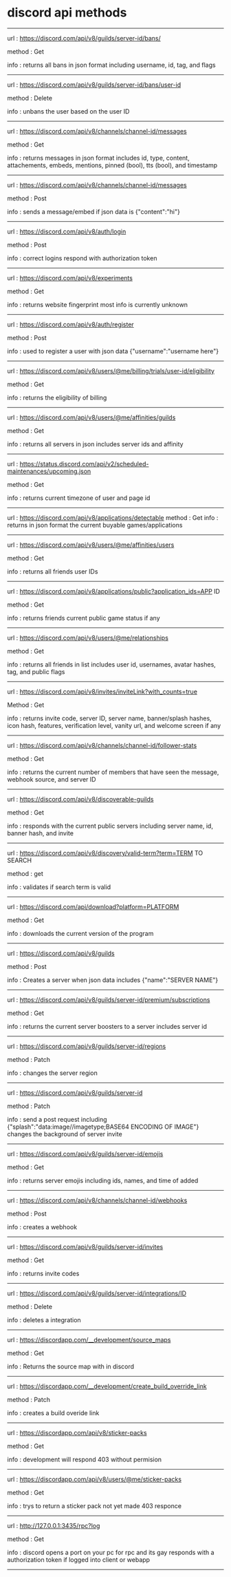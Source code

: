 # discord api methods

----------------------------------------------------------------------------------

url : https://discord.com/api/v8/guilds/server-id/bans/ 

method : Get

info : returns all bans in json format including username, id, tag, and flags

----------------------------------------------------------------------------------

url : https://discord.com/api/v8/guilds/server-id/bans/user-id

method : Delete

info : unbans the user based on the user ID

----------------------------------------------------------------------------------

url : https://discord.com/api/v8/channels/channel-id/messages

method : Get

info : returns messages in json format includes id, type, content, attachements, embeds, mentions, pinned (bool), tts (bool), and timestamp

----------------------------------------------------------------------------------

url : https://discord.com/api/v8/channels/channel-id/messages

method : Post

info : sends a message/embed if json data is {"content":"hi"}

----------------------------------------------------------------------------------

url : https://discord.com/api/v8/auth/login

method : Post

info : correct logins respond with authorization token

----------------------------------------------------------------------------------

url : https://discord.com/api/v8/experiments

method : Get

info : returns website fingerprint most info is currently unknown

----------------------------------------------------------------------------------

url : https://discord.com/api/v8/auth/register

method : Post

info : used to register a user with json data {"username":"username here"}

----------------------------------------------------------------------------------

url : https://discord.com/api/v8/users/@me/billing/trials/user-id/eligibility

method : Get

info : returns the eligibility of billing

----------------------------------------------------------------------------------

url : https://discord.com/api/v8/users/@me/affinities/guilds

method : Get

info : returns all servers in json includes server ids and affinity

----------------------------------------------------------------------------------

url : https://status.discord.com/api/v2/scheduled-maintenances/upcoming.json

method : Get

info : returns current timezone of user and page id

----------------------------------------------------------------------------------

url : https://discord.com/api/v8/applications/detectable
method : Get
info : returns in json format the current buyable games/applications

----------------------------------------------------------------------------------

url : https://discord.com/api/v8/users/@me/affinities/users

method : Get

info : returns all friends user IDs

----------------------------------------------------------------------------------

url : https://discord.com/api/v8/applications/public?application_ids=APP ID

method : Get

info : returns friends current public game status if any

----------------------------------------------------------------------------------

url : https://discord.com/api/v8/users/@me/relationships

method : Get

info : returns all friends in list includes user id, usernames, avatar hashes, tag, and public flags

----------------------------------------------------------------------------------

url : https://discord.com/api/v8/invites/inviteLink?with_counts=true

Method : Get

info : returns invite code, server ID, server name, banner/splash hashes, icon hash, features, verification level, vanity url, and welcome screen if any

----------------------------------------------------------------------------------

url : https://discord.com/api/v8/channels/channel-id/follower-stats

method : Get

info : returns the current number of members that have seen the message, webhook source, and server ID

----------------------------------------------------------------------------------

url : https://discord.com/api/v8/discoverable-guilds

method : Get

info : responds with the current public servers including server name, id, banner hash, and invite

----------------------------------------------------------------------------------

url : https://discord.com/api/v8/discovery/valid-term?term=TERM TO SEARCH

method : get

info : validates if search term is valid

----------------------------------------------------------------------------------

url : https://discord.com/api/download?platform=PLATFORM

method : Get

info : downloads the current version of the program

----------------------------------------------------------------------------------

url : https://discord.com/api/v8/guilds

method : Post

info : Creates a server when json data includes {"name":"SERVER NAME"}

----------------------------------------------------------------------------------

url : https://discord.com/api/v8/guilds/server-id/premium/subscriptions

method : Get

info : returns the current server boosters to a server includes server id 

----------------------------------------------------------------------------------

url : https://discord.com/api/v8/guilds/server-id/regions

method : Patch

info : changes the server region 

----------------------------------------------------------------------------------

url : https://discord.com/api/v8/guilds/server-id

method : Patch

info : send a post request including {"splash":"data:image//imagetype;BASE64 ENCODING OF IMAGE"} changes the background of server invite

----------------------------------------------------------------------------------

url : https://discord.com/api/v8/guilds/server-id/emojis

method : Get

info : returns server emojis including ids, names, and time of added

----------------------------------------------------------------------------------

url : https://discord.com/api/v8/channels/channel-id/webhooks

method : Post

info : creates a webhook

----------------------------------------------------------------------------------

url : https://discord.com/api/v8/guilds/server-id/invites

method : Get

info : returns invite codes

----------------------------------------------------------------------------------

url : https://discord.com/api/v8/guilds/server-id/integrations/ID

method : Delete

info : deletes a integration

----------------------------------------------------------------------------------

url : https://discordapp.com/__development/source_maps

method : Get

info : Returns the source map with in discord

----------------------------------------------------------------------------------

url : https://discordapp.com/__development/create_build_override_link

method : Patch

info : creates a build overide link 

----------------------------------------------------------------------------------

url : https://discordapp.com/api/v8/sticker-packs

method : Get

info : development will respond 403 without permision

----------------------------------------------------------------------------------

url : https://discordapp.com/api/v8/users/@me/sticker-packs

method : Get

info : trys to return a sticker pack not yet made 403 responce

----------------------------------------------------------------------------------

url : http://127.0.0.1:3435/rpc?log

method : Get

info : discord opens a port on your pc for rpc and its gay responds with a authorization token if logged into client or webapp

----------------------------------------------------------------------------------
